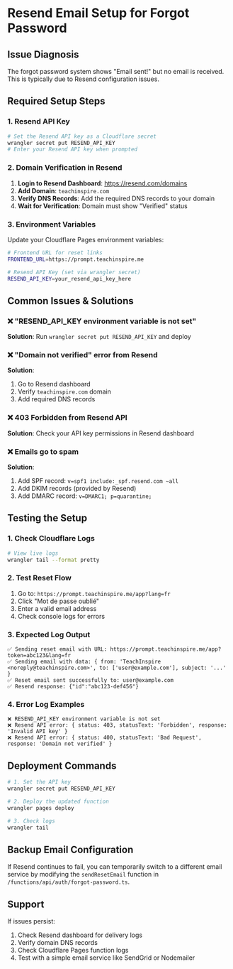 # Resend Email Setup for Forgot Password

## Issue Diagnosis

The forgot password system shows "Email sent!" but no email is received. This is typically due to Resend configuration issues.

## Required Setup Steps

### 1. Resend API Key
```bash
# Set the Resend API key as a Cloudflare secret
wrangler secret put RESEND_API_KEY
# Enter your Resend API key when prompted
```

### 2. Domain Verification in Resend
1. **Login to Resend Dashboard**: https://resend.com/domains
2. **Add Domain**: `teachinspire.com`
3. **Verify DNS Records**: Add the required DNS records to your domain
4. **Wait for Verification**: Domain must show "Verified" status

### 3. Environment Variables
Update your Cloudflare Pages environment variables:

```bash
# Frontend URL for reset links
FRONTEND_URL=https://prompt.teachinspire.me

# Resend API Key (set via wrangler secret)
RESEND_API_KEY=your_resend_api_key_here
```

## Common Issues & Solutions

### ❌ **"RESEND_API_KEY environment variable is not set"**
**Solution**: Run `wrangler secret put RESEND_API_KEY` and deploy

### ❌ **"Domain not verified" error from Resend**
**Solution**: 
1. Go to Resend dashboard
2. Verify `teachinspire.com` domain
3. Add required DNS records

### ❌ **403 Forbidden from Resend API**
**Solution**: Check your API key permissions in Resend dashboard

### ❌ **Emails go to spam**
**Solution**: 
1. Add SPF record: `v=spf1 include:_spf.resend.com ~all`
2. Add DKIM records (provided by Resend)
3. Add DMARC record: `v=DMARC1; p=quarantine;`

## Testing the Setup

### 1. Check Cloudflare Logs
```bash
# View live logs
wrangler tail --format pretty
```

### 2. Test Reset Flow
1. Go to: `https://prompt.teachinspire.me/app?lang=fr`
2. Click "Mot de passe oublié"
3. Enter a valid email address
4. Check console logs for errors

### 3. Expected Log Output
```
✅ Sending reset email with URL: https://prompt.teachinspire.me/app?token=abc123&lang=fr
✅ Sending email with data: { from: 'TeachInspire <noreply@teachinspire.com>', to: ['user@example.com'], subject: '...' }
✅ Reset email sent successfully to: user@example.com
✅ Resend response: {"id":"abc123-def456"}
```

### 4. Error Log Examples
```
❌ RESEND_API_KEY environment variable is not set
❌ Resend API error: { status: 403, statusText: 'Forbidden', response: 'Invalid API key' }
❌ Resend API error: { status: 400, statusText: 'Bad Request', response: 'Domain not verified' }
```

## Deployment Commands

```bash
# 1. Set the API key
wrangler secret put RESEND_API_KEY

# 2. Deploy the updated function
wrangler pages deploy

# 3. Check logs
wrangler tail
```

## Backup Email Configuration

If Resend continues to fail, you can temporarily switch to a different email service by modifying the `sendResetEmail` function in `/functions/api/auth/forgot-password.ts`.

## Support

If issues persist:
1. Check Resend dashboard for delivery logs
2. Verify domain DNS records
3. Check Cloudflare Pages function logs
4. Test with a simple email service like SendGrid or Nodemailer